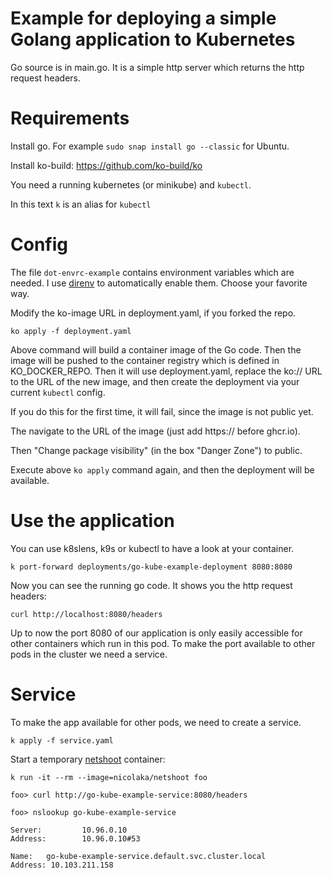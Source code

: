 # Example for deploying a simple Golang application to Kubernetes

Go source is in main.go. It is a simple http server which returns the http request headers.

# Requirements

Install go. For example `sudo snap install go --classic` for Ubuntu.

Install ko-build: https://github.com/ko-build/ko

You need a running kubernetes (or minikube) and `kubectl`.

In this text `k` is an alias for `kubectl`

# Config

The file `dot-envrc-example` contains environment variables which are
needed. I use [direnv](https://direnv.net/) to automatically enable them. Choose
your favorite way.

Modify the ko-image URL in deployment.yaml, if you forked the repo.

```
ko apply -f deployment.yaml
```

Above command will build a container image of the Go code. Then the image will be pushed to the container registry
which is defined in KO_DOCKER_REPO. Then it will use deployment.yaml, replace the ko:// URL to the URL of
the new image, and then create the deployment via your current `kubectl` config.

If you do this for the first time, it will fail, since the image is not public yet.

The navigate to the URL of the image (just add https:// before ghcr.io).

Then "Change package visibility" (in the box "Danger Zone") to public.

Execute above `ko apply` command again, and then the deployment will be available.

# Use the application

You can use k8slens, k9s or kubectl to have a look at your container.

```
k port-forward deployments/go-kube-example-deployment 8080:8080
```

Now you can see the running go code. It shows you the http request headers:

```
curl http://localhost:8080/headers
```

Up to now the port 8080 of our application is only easily accessible
for other containers which run in this pod. To make the port available
to other pods in the cluster we need a service.

# Service

To make the app available for other pods, we need to create a service.

```
k apply -f service.yaml
```

Start a temporary [netshoot](https://github.com/nicolaka/netshoot) container:

```
k run -it --rm --image=nicolaka/netshoot foo

foo> curl http://go-kube-example-service:8080/headers

foo> nslookup go-kube-example-service

Server:         10.96.0.10
Address:        10.96.0.10#53

Name:   go-kube-example-service.default.svc.cluster.local
Address: 10.103.211.158
```

